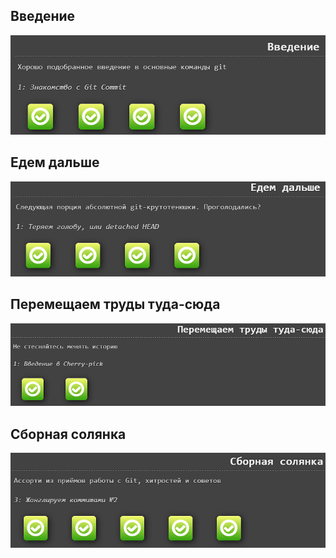 ## Введение
![1](img/1.png)

## Едем дальше 
![2](img/2.png)

## Перемещаем труды туда-сюда
![3](img/3.png)

## Сборная солянка 
![4](img/4.png)


